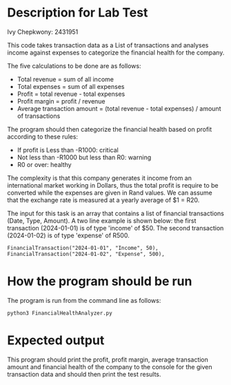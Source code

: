 # Description for Lab Test 

Ivy Chepkwony: 2431951

This code takes transaction data as a List of transactions and analyses income against expenses to categorize the financial health for the company. 

The five calculations to be done are as follows:
* Total revenue = sum of all income
* Total expenses = sum of all expenses
* Profit = total revenue - total expenses
* Profit margin = profit / revenue
* Average transaction amount = (total revenue - total expenses) / amount of transactions 

The program should then categorize the financial health based on profit according to these rules:
* If profit is Less than -R1000: critical
* Not less than -R1000 but less than R0: warning 
* R0 or over: healthy

The complexity is that this company generates it income from an international market working in Dollars, thus the total profit is require to be converted while the expenses are given in Rand values. We can assume that the exchange rate is measured at a yearly average of $1 = R20. 

The input for this task is an array that contains a list of financial transactions (Date, Type, Amount). A two line example is shown below: the first transaction (2024-01-01) is of type 'income' of $50. The second transaction (2024-01-02) is of type 'expense' of R500.  

```
FinancialTransaction("2024-01-01", "Income", 50),
FinancialTransaction("2024-01-02", "Expense", 500),
```

# How the program should be run

The program is run from the command line as follows:
```
python3 FinancialHealthAnalyzer.py
```

# Expected output

This program should print the profit, profit margin, average transaction amount and financial health of the company to the console for the given transaction data and should then print the test results.
